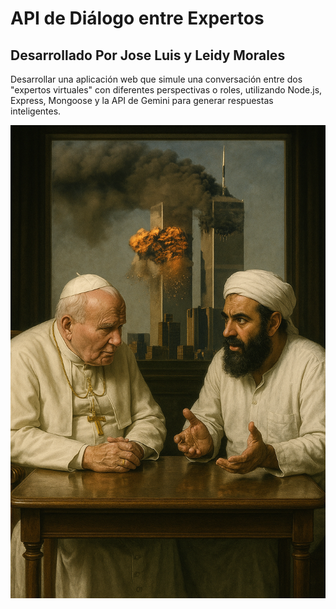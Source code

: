 # API de Diálogo entre Expertos

## Desarrollado Por Jose Luis y Leidy Morales

Desarrollar una aplicación web que simule una conversación entre dos "expertos virtuales" con diferentes perspectivas o roles, utilizando Node.js, Express, Mongoose y la API de Gemini para generar respuestas inteligentes.

![El Papa Juan Pablo II Discutiendo con El terrorista del 11 de Septiembre](./public/img/Papa_&_Terrorista.png)
